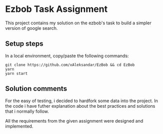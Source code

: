 # Ezbob Task Assignment

This project contains my solution on the ezbob's task to build a simpler version of google search.

## Setup steps

In a local environment, copy/paste the following commands:

```
git clone https://github.com/xAleksandar/EzBob && cd EzBob
yarn
yarn start
```
## Solution comments

For the easy of testing, i decided to hardfork some data into the project. In the code i have futher explanation about the best practices and solutions that i normally follow.

All the requirements from the given assignment were designed and implemented.
